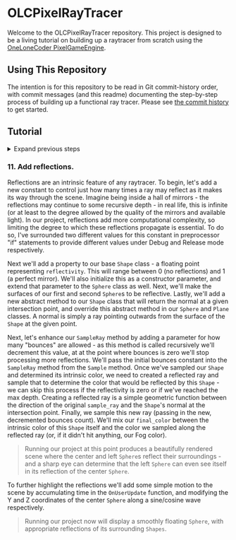 # OLCPixelRayTracer

<!-- markdownlint-disable MD033 MD026 -->
<!-- cSpell:words raytracer renderable structs -->

Welcome to the OLCPixelRayTracer repository. This project is designed to be a living tutorial on building up a raytracer
from scratch using the [OneLoneCoder PixelGameEngine](https://github.com/OneLoneCoder/olcPixelGameEngine).

## Using This Repository

The intention is for this repository to be read in Git commit-history order, with commit messages (and this readme)
documenting the step-by-step process of building up a functional ray tracer. Please see
[the commit history](https://github.com/Sidneys1/OlcPixelRayTracer/commits/main) to get started.

## Tutorial

<details><summary>Expand previous steps</summary>

### 1. Create new, empty Visual Studio project.

First, <kbd>Create a new project</kbd> in Visual Studio, selecting the <kbd>Empty Project</kbd>
(`C++`/`Windows`/`Console`) template. I also opted for the flat directory structure option (<kbd>☑ Place solution and
project in the same directory</kbd>).

![Create a new project dialog](./docs/images/create-a-new-project.png)

Our project cannot currently run (there is no main entrypoint)!

### 2. Add PGE header and create a game from template.

We copy in the `olcPixelGameEngine.h` file and add it to our solution. We also add a blank `main.cpp` and populate it
with the contents of the template available in the `olcPixelGameEngine.h` header, taking care to rename our game class
to match our needs.

> Running our project will render a default PixelGameEngine scene: a 256x240 canvas of random pixels, magnified 4x.

### 3. Add basic Shapes and a vector of shapes to render.

We create a base class `Shape` and derived class `Sphere` (blank for now) that we will use to define our renderable
objects in the future.

We also add a `std::vector` of `std::unique_ptr<Shape>` to our game class. This will allow us to add new `Shape`-derived
objects to our scene.

Finally, when the game exits, the memory we allocated will be freed (thanks, smart pointers).

> Running our project will now render a solid magenta canvas.

### 4. Add constants and a way to "Sample" single pixels.

We define a few constants for window geometry and begin implementing our rendering process by looping over the rows and
columns of the scene and calling a `Sample` function that takes a floating-point x,y position on the viewport and
returns a `olc::Pixel` for that location.

> Running our project will now render a 250x250 canvas at 2x magnification. Our magenta fill has been replaced with a
> color pattern converging in the center of the canvas.

### 5. Add some geometry types, enhance Shape and Sphere.

We add structs for vectors and rays, and enhance our `Shape` and `Sphere` classes with properties that will allow us to
describe their size and position in our scene.

> Running our project produces no differences from the last commit.

### 6. Add fog color and a way to sample rays.

To prevent our scene from extending into infinity, and to have something to show when a ray doesn't hit *anything*, we
add a new constant: a "fog" color. Additionally, we add a more specific function, `SampleRay`, that is called by
`Sample` to return the color (or absence thereof) of a ray as it extends into our scene. For now, still, this returns a
color relative to the X and Y coordinate in our scene.

> Running our project produces no differences from our last commit.

### 7. Add intersection and sample methods to Shapes.

Our `SampleRay` function has been upgraded to search for a `Shape` that it intersects with. To do this, `Shape` has been
upgraded with two new virtual methods:

* `std::optional<float> intersection(ray)`
* `olc::Pixel sample(ray)`

These methods provide the ability to determine where along a ray a `Shape` intersects, and to provide the color of the
`Shape` at a give ray intersection. Finally, our `Sphere` class overrides the `intersection` method, though for now the
implementation only returns an empty optional.

> Running our project produces no difference from the last commit.

### 8. Implement ray-Sphere intersection.

We'll need to overload some operators for a `vf3d`: subtraction, and dot-product. A dot-product is a useful way of
comparing two vectors to determine if they are similar.

We'll also implement the equation for an intersection between a ray and a `Sphere`. I'm not going to go into depth
explaining the geometry here: this is a well-documented process and can be researched separately.

> Running our project will now render a (highly aliased and flatly-colored) `Sphere`!

### 9. Add perspective rendering and depth sorting.

First we'll add some additional `Sphere`s to our scene at different
Z-depths. If we run our project now, you'll see that the `Sphere`s added
to our scene last are drawn in front of the earlier ones, even if they
are further away.

To remedy that, we update our hit check in `SampleRay` to select the
`Shape` whose intersection is nearest to the ray origin.

> Now if we run our project, the `Sphere`s are properly sorted. **However**, you'll notice that all three `Sphere`s are
> the same size, despite being different distances from the camera.

<!-- TODO: enhance this section -->
To fix this, we'll need to add perspective to our camera. We'll do this in a very simplistic manner, by having all of
the rays originate from some point, and pointing towards what you can think of as a "virtual canvas" some distance in
front of that origin point. By normalizing this ray we get rays properly fanning out in a perspective.

> Running our project will now produce a proper perspective rendering of our three flat-shaded `Sphere`s, at the correct
> depths.

### 10. Add a Plane Shape, and apply Fog.

First we'll add a new type of `Shape`: a `Plane`. This is a flat surface extending infinitely in all directions. I'm not
going to go into depth about the intersection algorithm, as that's basic geometry and is better explained elsewhere.
Unlike a `Sphere`, orientation matters to a `Plane`, so we'll also add a "direction" `vf3d` that will indicate the
normal pointing away from the surface. We will also override the `sample` virtual method for the first time to provide a
checkerboard pattern that will make the perspective rendering we added last time really pop. To do this we'll also be
adding some new operator overloads to both `vf3d` and `ray`, and we'll also add a new method to `ray` that returns the
`vf3d` representing the endpoint of the `ray`. Finally, we'll add a new `Plane` to our scene just below our `Sphere`s.
Note that since we render our canvas top to bottom, +Y is down, while -Y is up.

> Running our project now you'll see the checkerboard pattern continue off to the horizon - **however**, it appears
> further up on the canvas than you might expect. **Additionally**, the checkerboard pattern gets very garbled as the
> checks gets smaller than a single pixel, creating a sort of unexpected and disorienting moire pattern. Perhaps drawing
> surfaces *that* far away isn't good...

To remedy this, we'll add the concept of Fog. We already have a Fog color, for when a ray doesn't hit anything. This new
concept applies the idea of there being some extremely translucency to the nothingness between a ray's origin and the
`Shape` it intersects with. We'll begin by adding two new constants, one to define the maximum distance at which an
`Shape` would be visible, and the other as the reciprocal of that. now when we're determining the color of a ray in
`SampleRay` we can check if the intersection distance is greater than that of the max Fog distance. If so, we'll
immediately return the Fog color and skip further calculation. If the distance is lower, however, we want to smoothly
transition between the `Shape`'s color and the Fog's color, depending on the distance.

To do this, we'll implement a function called `lerp` - short for "linear interpolation". This just smoothly mixes two
colors based on a floating point value between 0 and 1.

> Running our project now displays our `Sphere`s as before, plus the checkerboard `Plane` of the floor, smoothly fading
> into the distance.

Note that as our scene and renderer grow in complexity we'll begin to see lower and lower frame-rates when running our
project. Switching our compilation mode to Release and running without debugging can help, as the compiler will more
aggressively apply optimizations. Feel free to experiment with optimization strategies in the Release compilation
settings.

</details>

### 11. Add reflections.

Reflections are an intrinsic feature of any raytracer. To begin, let's add a new constant to control just how many times
a ray may reflect as it makes its way through the scene. Imagine being inside a hall of mirrors - the reflections may
continue to some recursive depth - in real life, this is infinite (or at least to the degree allowed by the quality of
the mirrors and available light). In our project, reflections add more computational complexity, so limiting the degree
to which these reflections propagate is essential. To do so, I've surrounded two different values for this constant in
preprocessor "if" statements to provide different values under Debug and Release mode respectively.

Next we'll add a property to our base `Shape` class - a floating point representing `reflectivity`. This will range
between 0 (no reflections) and 1 (a perfect mirror). We'll also initialize this as a constructor parameter, and extend
that parameter to the `Sphere` class as well. Next, we'll make the surfaces of our first and second `Sphere`s to be
reflective. Lastly, we'll add a new abstract method to our `Shape` class that will return the normal at a given
intersection point, and override this abstract method in our `Sphere` and `Plane` classes. A normal is simply a ray
pointing outwards from the surface of the `Shape` at the given point.

Next, let's enhance our `SampleRay` method by adding a parameter for how many "bounces" are allowed - as this method is
called recursively we'll decrement this value, at at the point where bounces is zero we'll stop processing more
reflections. We'll pass the initial bounces constant into the `SampleRay` method from the `Sample` method. Once we've
sampled our `Shape` and determined its intrinsic color, we need to created a reflected ray and sample that to determine
the color that would be reflected by this `Shape` - we can skip this process if the reflectivity is zero or if we've
reached the max depth. Creating a reflected ray is a simple geometric function between the direction of the original
`sample_ray` and the `Shape`'s normal at the intersection point. Finally, we sample this new ray (passing in the new,
decremented bounces count). We'll mix our `final_color` between the intrinsic color of this `Shape` itself and the color
we sampled along the reflected ray (or, if it didn't hit anything, our Fog color).

> Running our project at this point produces a beautifully rendered scene where the center and left `Sphere`s reflect
> their surroundings - and a sharp eye can determine that the left `Sphere` can even see itself in its reflection of the
> center `Sphere`.

To further highlight the reflections we'll add some simple motion to the scene by accumulating time in the
`OnUserUpdate` function, and modifying the Y and Z coordinates of the center `Sphere` along a sine/cosine wave
respectively.

> Running our project now will display a smoothly floating `Sphere`, with appropriate reflections of its surrounding
> `Shapes`.
